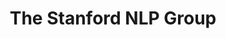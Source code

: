 ---
title: "The Stanford NLP Group"

categories: ['']

tags: ['The', 'Stanford', 'NLP', 'Group']

arwords: 'فريق البحث في معالجة اللغات الطبيعية بجامعة ستانفورد'

arexps: []

enwords: ['The Stanford NLP Group']

enexps: []

arlexicons: 'ف'

enlexicons: 'T'

authors: ['Ruqayya Roshdy']

translators: ['']

citations: 'مقدمة في حوسبة اللغة العربية'

sources: 'مركز الملك عبدالله بن عبدالعزيز الدولي لخدمة اللغة العربية'

slug: ""
---